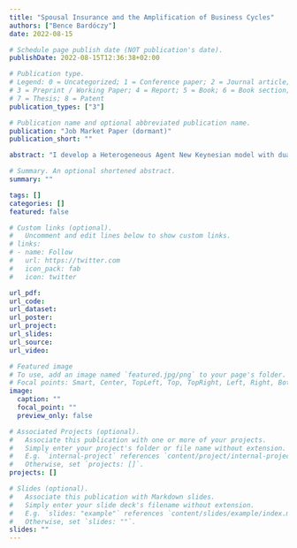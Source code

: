 ```yaml
---
title: "Spousal Insurance and the Amplification of Business Cycles"
authors: ["Bence Bardóczy"]
date: 2022-08-15

# Schedule page publish date (NOT publication's date).
publishDate: 2022-08-15T12:36:38+02:00

# Publication type.
# Legend: 0 = Uncategorized; 1 = Conference paper; 2 = Journal article;
# 3 = Preprint / Working Paper; 4 = Report; 5 = Book; 6 = Book section;
# 7 = Thesis; 8 = Patent
publication_types: ["3"]

# Publication name and optional abbreviated publication name.
publication: "Job Market Paper (dormant)"
publication_short: ""

abstract: "I develop a Heterogeneous Agent New Keynesian model with dual-earner households that offers new insights into the role of spousal labor supply at both the micro and the macro levels. The model matches existing microeconomic evidence on the response of household earnings and consumption to the job loss of the primary earner. Specifically, it implies that the average job loser suffers large income loss, only a small fraction of which is compensated by the spouse. Nevertheless, the model reveals that this low average spousal earnings response to job loss masks substantial benefits for consumption smoothing. Looking at the average income replaced by the spouse is misleading for two reasons: heterogeneity and interdependence between different margins of the adjustment. At the macro level, countercyclical labor supply of secondary earners can stabilize aggregate demand but it also crowds out primary earners searching for jobs. The model implies that the aggregate demand channel dominates, and spousal insurance is an effective automatic stabilizer."

# Summary. An optional shortened abstract.
summary: ""

tags: []
categories: []
featured: false

# Custom links (optional).
#   Uncomment and edit lines below to show custom links.
# links:
# - name: Follow
#   url: https://twitter.com
#   icon_pack: fab
#   icon: twitter

url_pdf:
url_code:
url_dataset:
url_poster:
url_project:
url_slides:
url_source:
url_video:

# Featured image
# To use, add an image named `featured.jpg/png` to your page's folder. 
# Focal points: Smart, Center, TopLeft, Top, TopRight, Left, Right, BottomLeft, Bottom, BottomRight.
image:
  caption: ""
  focal_point: ""
  preview_only: false

# Associated Projects (optional).
#   Associate this publication with one or more of your projects.
#   Simply enter your project's folder or file name without extension.
#   E.g. `internal-project` references `content/project/internal-project/index.md`.
#   Otherwise, set `projects: []`.
projects: []

# Slides (optional).
#   Associate this publication with Markdown slides.
#   Simply enter your slide deck's filename without extension.
#   E.g. `slides: "example"` references `content/slides/example/index.md`.
#   Otherwise, set `slides: ""`.
slides: ""
---
```

